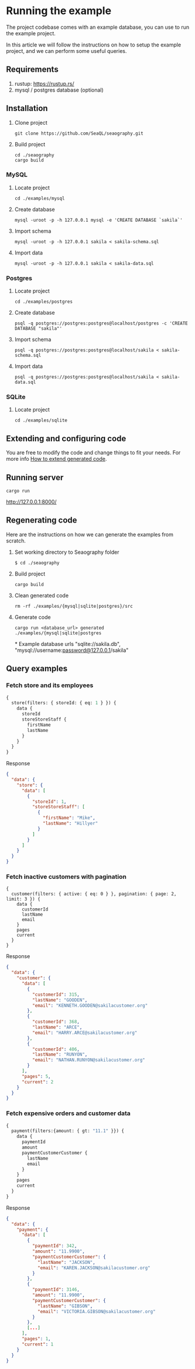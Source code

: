 # Running the example

The project codebase comes with an example database, you can use to run the example project.

In this article we will follow the instructions on how to setup the example project, and we can perform some useful queries.

## Requirements

1. rustup: https://rustup.rs/
2. mysql / postgres database (optional)

## Installation

1. Clone project
    ```shell
    git clone https://github.com/SeaQL/seaography.git
    ```

2. Build project
    ```shell
    cd ./seaography
    cargo build
    ```

### MySQL

1. Locate project
    ```shell
    cd ./examples/mysql
    ```

2. Create database
    ```shell
    mysql -uroot -p -h 127.0.0.1 mysql -e 'CREATE DATABASE `sakila`'
    ```

3. Import schema
    ```shell
    mysql -uroot -p -h 127.0.0.1 sakila < sakila-schema.sql
    ```

4. Import data
    ```shell
    mysql -uroot -p -h 127.0.0.1 sakila < sakila-data.sql
    ```

### Postgres

1. Locate project
    ```shell
    cd ./examples/postgres
    ```

2. Create database
    ```shell
    psql -q postgres://postgres:postgres@localhost/postgres -c 'CREATE DATABASE "sakila"'
    ```

3. Import schema
    ```shell
    psql -q postgres://postgres:postgres@localhost/sakila < sakila-schema.sql
    ```

4. Import data
    ```shell
    psql -q postgres://postgres:postgres@localhost/sakila < sakila-data.sql
    ```

### SQLite

1. Locate project
    ```shell
    cd ./examples/sqlite
    ```

## Extending and configuring code

You are free to modify the code and change things to fit your needs. For more info [How to extend generated code](/docs/extending-code).

## Running server

```shell
cargo run
```

http://127.0.0.1:8000/

## Regenerating code

Here are the instructions on how we can generate the examples from scratch.

1. Set working directory to Seaography folder
    ```shell
    $ cd ./seaography
    ```

2. Build project
    ```shell
    cargo build
    ```

3. Clean generated code
    ```shell
    rm -rf ./examples/{mysql|sqlite|postgres}/src
    ```

4. Generate code
    ```shell
    cargo run <database_url> generated ./examples/{mysql|sqlite|postgres
    ```

    \* Example database urls "sqlite://sakila.db", "mysql://username:password@127.0.0.1/sakila"

## Query examples

### Fetch store and its employees

```graphql
{
  store(filters: { storeId: { eq: 1 } }) {
    data {
      storeId
      storeStoreStaff {
        firstName
        lastName
      }
    }
  }
}
```

Response

```json
{
  "data": {
    "store": {
      "data": [
        {
          "storeId": 1,
          "storeStoreStaff": [
            {
              "firstName": "Mike",
              "lastName": "Hillyer"
            }
          ]
        }
      ]
    }
  }
}
```

### Fetch inactive customers with pagination

```grahpql
{
  customer(filters: { active: { eq: 0 } }, pagination: { page: 2, limit: 3 }) {
    data {
      customerId
      lastName
      email
    }
    pages
    current
  }
}
```

Response

```json
{
  "data": {
    "customer": {
      "data": [
        {
          "customerId": 315,
          "lastName": "GOODEN",
          "email": "KENNETH.GOODEN@sakilacustomer.org"
        },
        {
          "customerId": 368,
          "lastName": "ARCE",
          "email": "HARRY.ARCE@sakilacustomer.org"
        },
        {
          "customerId": 406,
          "lastName": "RUNYON",
          "email": "NATHAN.RUNYON@sakilacustomer.org"
        }
      ],
      "pages": 5,
      "current": 2
    }
  }
}
```

### Fetch expensive orders and customer data

```graphql
{
  payment(filters:{amount: { gt: "11.1" }}) {
    data {
      paymentId
      amount
      paymentCustomerCustomer {
        lastName
        email
      }
    }
    pages
    current
  }
}
```

Response

```json
{
  "data": {
    "payment": {
      "data": [
        {
          "paymentId": 342,
          "amount": "11.9900",
          "paymentCustomerCustomer": {
            "lastName": "JACKSON",
            "email": "KAREN.JACKSON@sakilacustomer.org"
          }
        },
        {
          "paymentId": 3146,
          "amount": "11.9900",
          "paymentCustomerCustomer": {
            "lastName": "GIBSON",
            "email": "VICTORIA.GIBSON@sakilacustomer.org"
          }
        },
        [...]
      ],
      "pages": 1,
      "current": 1
    }
  }
}
```